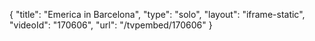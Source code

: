 {
    "title": "Emerica in Barcelona",
    "type": "solo",
    "layout": "iframe-static",
    "videoId": "170606",
    "url": "\/tvpembed\/170606"
}